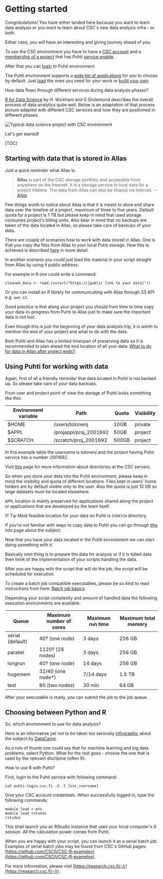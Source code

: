 # Getting started

Congratulations! You have either landed here because you want to learn data analysis or you want to learn about CSC's new data analysis infra - or both.

Either case, you will have an interesting and giving journey ahead of you.

To use the CSC environment you have to have a [CSC account](/accounts/creating-new-user-account/) and a [membership of a project](/accounts/joining-project/) that has Puhti [service enable](/accounts/adding-service-access-for-project/).

After that you can [login](/connecting/) to Puhti environment.

The Puhti environment supports a [wide list of applications](/apps/alpha/) for you to choose by default. Just [load](/computing/module-system/) the ones you need for your work or [build your own](/computing/module-system/#using-your-own-module-files).

How data flows through different services during data analysis phases?

[R for Data Science](https://r4ds.had.co.nz/introduction.html) by H. Wickham and G Grolemund describes the overall process of data analytics quite well. Below is an adaptation of that process picture adapted with different CSC services and how they are positioned in different phases.

![Typical data science project with CSC environment](/img/datanalytics-data-in-process.png)

<!-- @tolonenj: Describing how preprocessing data is often a lot of work (“data wrangling”)-->

Let's get started!

[TOC]

## Starting with data that is stored in Allas

Just a quick reminder what Allas is.

> **Allas** is part of the CSC storage portfolio and accessible from anywhere on the Internet. It is a storage service to host data for a project lifetime. The data from Allas can also be shared via Internet.
> -- <cite>[Allas](/data/Allas/introduction/)</cite>

Few things worth to notice about Allas is that it is meant to store and share data over the timeline of a project, maximum of three to five years. Default quota for a project is 1 TB but please keep in mind that used storage consumes project's billing units. Also bear in mind that no backups are taken of the data located in Allas, so please take care of backups of your data.

There are couple of scenarios how to work with data stored in Allas. One is that you copy the files from Allas to your local Puhti storage. How this is achieved is described [here](/support/faq/how-to-move-data-between-puhti-and-allas/) in more detail.

In another scenario you could just load the material in your script straight from Allas by using it public address.

For example in R one could write a command:

    cleaned_data <- read.csv(url("https://[public link to your data]"))

Or you can install an R library for communicating with Allas through S3 API e.g. `aws.s3`.

<!-- @tolonenj: Python examples needs to be added -->

Good practice is that along your project you should from time to time copy your data-in-progress from Puhti to Allas just to make sure the important data is not lost.

Even though this is just the beginning of your data analysis trip, it is worth to mention the end of your project and what to do with the data.

Both Puhti and Allas has a limited timespan of preserving data so it is recommended to plan ahead the end location of all your data: [What to do for data in Allas after project ends?](/support/faq/what-to-do-for-data-in-allas-after-project-ends/).

## Using Puhti for working with data

Again, first of all a friendly reminder that data located in Puhti is not backed up. So please take care of your data backups.

From user and project point of view the storage of Puhti looks something like this:

| Environment variable | Path                   | Quota | Visibility |
|----------------------|------------------------|-------|------------|
| $HOME                | /users/tolonenj        |  10GB | private    |
| $APPL                | /projappl/proj_2001692 |  50GB | project    |
| $SCRATCH             | /scratch/proj_2001692  | 500GB | project    |

In this example table the username is *tolonenj* and the project having Puhti service has a number *2001692*.

Visit [this](/computing/disk-environment/) page for more information about directories at the CSC servers.

So when you store your data into the Puhti environment, please keep in mind the visibility and quota of different locations. Files kept in users' home folders are by default visible only to the user. Also the quota is just 10 GB so large datasets must be located elsewhere.

`APPL` location is mainly preserved for applications shared along the project or applications that are developed by the team itself.

!!! Tip
    Most feasible location for your data on Puhti is `SCRATCH` directory.

If you're not familiar with ways to copy data to Puhti you can go through [this](/data/#moving-data-between-csc-and-local-environment) info page about the subject.

Now that you have your data located in the Puhti environment we can start doing something with it.

Basically next thing is to prepare the data for analysis or if it is tidied data then think of the implementation of your scripts handling the data.

<!-- @tolonenj perhaps links to other parts of the material? -->

After you are happy with the script that will do the job, the script will be scheduled for execution.

To create a batch job compatible executables, please be so kind to read instructions from here: [Batch job basics](/computing/batch-job-basics/).

Depending your script complexity and amount of handled data the following execution environments are available.

| Queue                | Maximum number of cores | Maximum run time | Maximum total memory |
|----------------------|-------------------------|------------------|----------------------|
| serial (default)     | 40? (one node)          | 3 days           | 256 GB               |
| parallel             | 1120? (28 nodes)        | 3 days           | 256 GB               |
| longrun              | 40? (one node)          | 14 days          | 256 GB               |
| hugemem              | 32/40 (one node*)       | 7/14 days        | 1.5 TB               |
| test                 | 80 (two nodes)          | 30 min           | 64 GB                |
 
After your executable is ready, you can submit the job to the job queue.

<!-- @tolonenj: How to handle queues -->

## Choosing between Python and R

So, which environment to use for data analysis?

Here is an informative yet not to be taken too seriously [infographic](https://res.cloudinary.com/dyd911kmh/image/upload/f_auto,q_auto:best/v1523009719/main-qimg-9dcf536c501455f073dfbc4e09798a51_vpijr0.png) about the subject by [DataCamp](https://www.datacamp.com/community/tutorials/r-or-python-for-data-analysis).

As a rule of thumb one could say that for machine learning and big data problems, select Python. What for the rest goes - choose the one that is used by the relevant disclipine (often R).

How to use R with Puhti?

First, login to the Puhti service with following command:

    ssh puhti-login.csc.fi -X -l [csc_username]

Give your CSC account credentials. When successfully logged in, type the following commands:

    module load r-env
    module load rstudio
    rstudio

This shall launch you an RStudio instance that uses your local computer's X session. All the calculation power comes from Puhti.

When you are happy with your script, you can launch it as a serial batch job. Examples of serial batch jobs may be found from CSC's GitHub pages: [https://github.com/CSCfi/CSC-R-examples](https://github.com/CSCfi/CSC-R-examples).

For more information, please visit [https://research.csc.fi/-/r](https://research.csc.fi/-/r).

<!-- @tolonenj Add basic use case for launching Python environment -->
